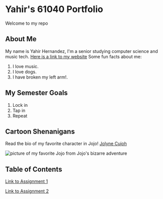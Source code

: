 # Yahir's 61040 Portfolio
Welcome to my repo

## About Me
My name is Yahir Hernandez, I'm a senior studying computer science and music tech. [Here is a link to my website](https://yahirhernandez.com)
Some fun facts about me:
1. I love music.
2. I love dogs.
3. I have broken my left arm!.

## My Semester Goals
1. Lock in
2. Tap in
3. Repeat


## Cartoon Shenanigans
Read the bio of my favorite character in Jojo! [Jolyne Cujoh](https://jojo.fandom.com/wiki/Jolyne_Cujoh)

![picture of my favorite Jojo from Jojo's bizarre adventure](https://static.wikia.nocookie.net/dc50568f-39e7-4be2-a730-236f6b2c9352/scale-to-width/755)


## Table of Contents
[Link to Assignment 1](assignments/assignment1.md)

[Link to Assignment 2](assignments/assignment2.md)